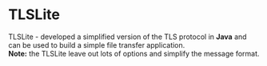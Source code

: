 # TLSLite
TLSLite - developed a simplified version of the TLS protocol in **Java** and can be used to build a simple file transfer application.  
**Note:** the TLSLite leave out lots of options and simplify the message format.

